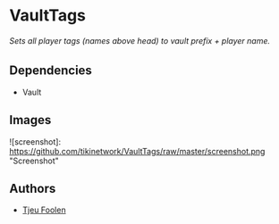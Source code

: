 # VaultTags
###### Sets all player tags (names above head) to vault prefix + player name.

## Dependencies
- Vault

## Images
![screenshot]: https://github.com/tikinetwork/VaultTags/raw/master/screenshot.png "Screenshot"

## Authors
- [Tjeu Foolen](https://github.com/tjeufoolen/)
